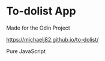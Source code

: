 # To-dolist App
Made for the Odin Project

https://michaelj82.github.io/to-dolist/

Pure JavaScript
